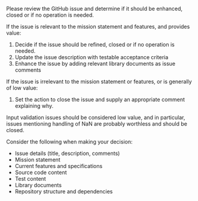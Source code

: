 Please review the GitHub issue and determine if it should be enhanced, closed or if no operation is needed.

If the issue is relevant to the mission statement and features, and provides value:
1. Decide if the issue should be refined, closed or if no operation is needed.
2. Update the issue description with testable acceptance criteria
3. Enhance the issue by adding relevant library documents as issue comments

If the issue is irrelevant to the mission statement or features, or is generally of low value:
1. Set the action to close the issue and supply an appropriate comment explaining why.

Input validation issues should be considered low value, and in particular, issues mentioning handling of NaN are probably worthless and should be closed.

Consider the following when making your decision:
* Issue details (title, description, comments)
* Mission statement
* Current features and specifications
* Source code content
* Test content
* Library documents
* Repository structure and dependencies